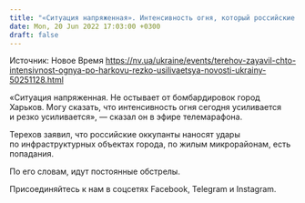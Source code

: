 ```yaml
---
title: "«Ситуация напряженная». Интенсивность огня, который российские войска наносят по Харькову, резко усиливается — Терехов"
date: Mon, 20 Jun 2022 17:03:00 +0300
draft: false
---
```

Источник: Новое Время https://nv.ua/ukraine/events/terehov-zayavil-chto-intensivnost-ognya-po-harkovu-rezko-usilivaetsya-novosti-ukrainy-50251128.html


«Ситуация напряженная. Не остывает от бомбардировок город Харьков. Могу сказать, что интенсивность огня сегодня усиливается и резко усиливается», — сказал он в эфире телемарафона.

Терехов заявил, что российские оккупанты наносят удары по инфраструктурных объектах города, по жилым микрорайонам, есть попадания.

По его словам, идут постоянные обстрелы.

Присоединяйтесь к нам в соцсетях Facebook, Telegram и Instagram.
